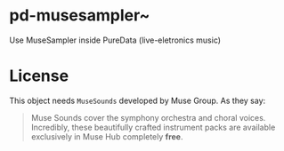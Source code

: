 # pd-musesampler~
Use MuseSampler inside PureData (live-eletronics music)

# License

This object needs `MuseSounds` developed by Muse Group. As they say: 

> Muse Sounds cover the symphony orchestra and choral voices. Incredibly, these beautifully crafted instrument packs are available exclusively in Muse Hub completely **free**.​
